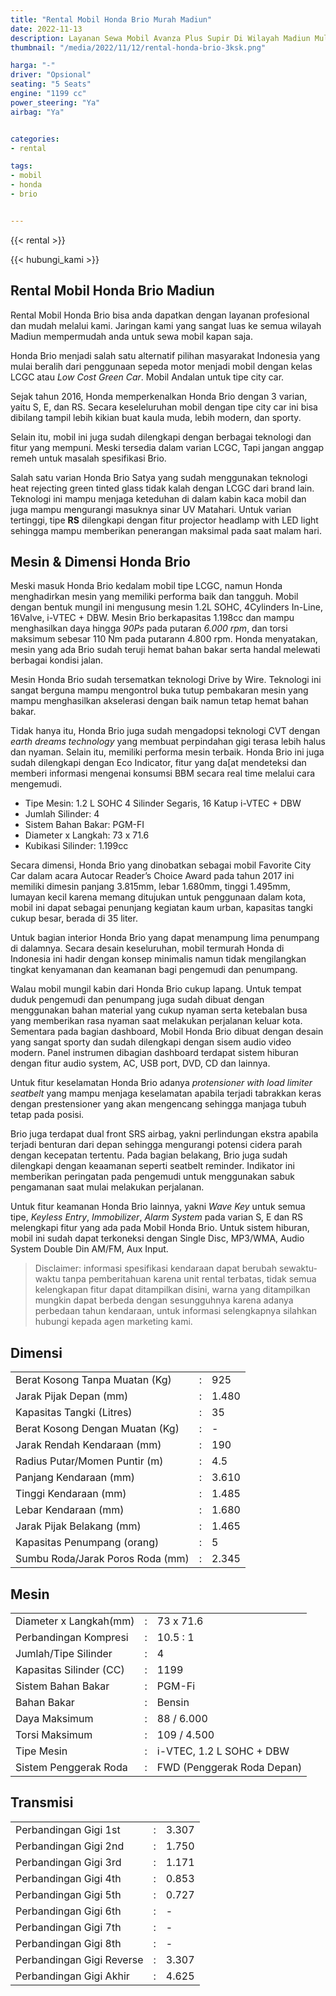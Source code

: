 ```yaml
---
title: "Rental Mobil Honda Brio Murah Madiun"
date: 2022-11-13
description: Layanan Sewa Mobil Avanza Plus Supir Di Wilayah Madiun Mulai Drtrans.id
thumbnail: "/media/2022/11/12/rental-honda-brio-3ksk.png"

harga: "-"
driver: "Opsional"
seating: "5 Seats"
engine: "1199 cc"
power_steering: "Ya"
airbag: "Ya"


categories:
- rental

tags:
- mobil
- honda
- brio


---
```


{{< rental >}}


{{< hubungi_kami >}}



## Rental Mobil Honda Brio Madiun

Rental Mobil Honda Brio bisa anda dapatkan dengan layanan profesional dan mudah melalui kami. Jaringan kami yang sangat luas ke semua wilayah Madiun mempermudah anda untuk sewa mobil kapan saja.

Honda Brio menjadi salah satu alternatif pilihan masyarakat Indonesia yang mulai beralih dari penggunaan sepeda motor menjadi mobil dengan kelas LCGC atau _Low Cost Green Car_. Mobil Andalan untuk tipe city car.

Sejak tahun 2016, Honda memperkenalkan Honda Brio dengan 3 varian, yaitu S, E, dan RS. Secara keseleluruhan mobil dengan tipe city car ini bisa dibilang tampil lebih kikian buat kaula muda, lebih modern, dan sporty.

Selain itu, mobil ini juga sudah dilengkapi dengan berbagai teknologi dan fitur yang mempuni. Meski tersedia dalam varian LCGC, Tapi jangan anggap remeh untuk masalah spesifikasi Brio.

Salah satu varian Honda Brio Satya yang sudah menggunakan teknologi heat rejecting green tinted glass tidak kalah dengan LCGC dari brand lain. Teknologi ini mampu menjaga keteduhan di dalam kabin kaca mobil dan juga mampu mengurangi masuknya sinar UV Matahari. Untuk varian tertinggi, tipe **RS** dilengkapi dengan fitur projector headlamp with LED light sehingga mampu memberikan penerangan maksimal pada saat malam hari.

 

## Mesin & Dimensi Honda Brio

Meski masuk Honda Brio kedalam mobil tipe LCGC, namun Honda menghadirkan mesin yang memiliki performa baik dan tangguh. Mobil dengan bentuk mungil ini mengusung mesin 1.2L SOHC, 4Cylinders In-Line, 16Valve, i-VTEC + DBW. Mesin Brio berkapasitas 1.198cc dan mampu menghasilkan daya hingga _90Ps_ pada putaran _6.000 rpm_, dan torsi maksimum sebesar 110 Nm pada putarann 4.800 rpm. Honda menyatakan, mesin yang ada Brio sudah teruji hemat bahan bakar serta handal melewati berbagai kondisi jalan.


Mesin Honda Brio sudah tersematkan teknologi Drive by Wire. Teknologi ini sangat berguna mampu mengontrol buka tutup pembakaran mesin yang mampu menghasilkan akselerasi dengan baik namun tetap hemat bahan bakar.

Tidak hanya itu, Honda Brio juga sudah mengadopsi teknologi CVT dengan _earth dreams technology_ yang membuat perpindahan gigi terasa lebih halus dan nyaman. Selain itu, memiliki performa mesin terbaik. Honda Brio ini juga sudah dilengkapi dengan Eco Indicator, fitur yang da[at mendeteksi dan memberi informasi mengenai konsumsi BBM secara real time melalui cara mengemudi.


- Tipe Mesin: 1.2 L SOHC 4 Silinder Segaris, 16 Katup i-VTEC + DBW
- Jumlah Silinder: 4
- Sistem Bahan Bakar: PGM-FI
- Diameter x Langkah: 73 x 71.6
- Kubikasi Silinder: 1.199cc
 

Secara dimensi, Honda Brio yang dinobatkan sebagai mobil Favorite City Car dalam acara Autocar Reader’s Choice Award pada tahun 2017 ini memiliki dimesin panjang 3.815mm, lebar 1.680mm, tinggi 1.495mm, lumayan kecil karena memang ditujukan untuk penggunaan dalam kota, mobil ini dapat sebagai penunjang kegiatan kaum urban, kapasitas tangki cukup besar, berada di 35 liter.






Untuk bagian interior Honda Brio yang dapat menampung lima penumpang di dalamnya. Secara desain keseluruhan, mobil termurah Honda di Indonesia ini hadir dengan konsep minimalis namun tidak mengilangkan tingkat kenyamanan dan keamanan bagi pengemudi dan penumpang.

Walau mobil mungil kabin dari Honda Brio cukup lapang. Untuk tempat duduk pengemudi dan penumpang juga sudah dibuat dengan menggunakan bahan material yang cukup nyaman serta ketebalan busa yang memberikan rasa nyaman saat melakukan perjalanan keluar kota. Sementara pada bagian dashboard, Mobil Honda Brio dibuat dengan desain yang sangat sporty dan sudah dilengkapi dengan sisem audio video modern. Panel instrumen dibagian dashboard terdapat sistem hiburan dengan fitur audio system, AC, USB port, DVD, CD dan lainnya.



Untuk fitur keselamatan Honda Brio adanya _protensioner with load limiter seatbelt_ yang mampu menjaga keselamatan apabila terjadi tabrakkan keras dengan prestensioner yang akan mengencang sehingga manjaga tubuh tetap pada posisi.

Brio juga terdapat dual front SRS airbag, yakni perlindungan ekstra apabila terjadi benturan dari depan sehingga mengurangi potensi cidera parah dengan kecepatan tertentu. Pada bagian belakang, Brio juga sudah dilengkapi dengan keaamanan seperti seatbelt reminder. Indikator ini memberikan peringatan pada pengemudi untuk menggunakan sabuk pengamanan saat mulai melakukan perjalanan.

Untuk fitur keamanan Honda Brio lainnya, yakni _Wave Key_ untuk semua tipe, _Keyless Entry_, _Immobilizer_, _Alarm System_ pada varian S, E dan RS melengkapi fitur yang ada pada Mobil Honda Brio. Untuk sistem hiburan, mobil ini sudah dapat terkoneksi dengan Single Disc, MP3/WMA, Audio System Double Din AM/FM, Aux Input.






> Disclaimer: informasi spesifikasi kendaraan dapat berubah sewaktu-waktu tanpa pemberitahuan karena unit rental terbatas, tidak semua kelengkapan fitur dapat ditampilkan disini, warna yang ditampilkan mungkin dapat berbeda dengan sesungguhnya karena adanya perbedaan tahun kendaraan, untuk informasi selengkapnya silahkan hubungi kepada agen marketing kami.



## Dimensi

<table>
  <tbody>
    <tr>
      <td>Berat Kosong Tanpa Muatan (Kg)</td>
      <td>:</td>
      <td>925</td>
    </tr>
    <tr>
      <td>Jarak Pijak Depan (mm)</td>
      <td>:</td>
      <td>1.480</td>
    </tr>
    <tr>
      <td>Kapasitas Tangki (Litres)</td>
      <td>:</td>
      <td>35</td>
    </tr>
    <tr>
      <td>Berat Kosong Dengan Muatan (Kg)</td>
      <td>:</td>
      <td>-</td>
    </tr>
    <tr>
      <td>Jarak Rendah Kendaraan (mm)</td>
      <td>:</td>
      <td>190</td>
    </tr>
    <tr>
      <td>Radius Putar/Momen Puntir (m)</td>
      <td>:</td>
      <td>4.5</td>
    </tr>
    <tr>
      <td>Panjang Kendaraan (mm)</td>
      <td>:</td>
      <td>3.610</td>
    </tr>
    <tr>
      <td>Tinggi Kendaraan (mm)</td>
      <td>:</td>
      <td>1.485</td>
    </tr>
    <tr>
      <td>Lebar Kendaraan (mm)</td>
      <td>:</td>
      <td>1.680</td>
    </tr>
    <tr>
      <td>Jarak Pijak Belakang (mm)</td>
      <td>:</td>
      <td>1.465</td>
    </tr>
    <tr>
      <td>Kapasitas Penumpang (orang)</td>
      <td>:</td>
      <td>5</td>
    </tr>
    <tr>
      <td>Sumbu Roda/Jarak Poros Roda (mm)</td>
      <td>:</td>
      <td>2.345</td>
    </tr>
  </tbody>
</table>

## Mesin

<table>
  <tbody>
    <tr>
      <td>Diameter x Langkah(mm)</td>
      <td>:</td>
      <td>73 x 71.6</td>
    </tr>
    <tr>
      <td>Perbandingan Kompresi</td>
      <td>:</td>
      <td>10.5 : 1</td>
    </tr>
    <tr>
      <td>Jumlah/Tipe Silinder</td>
      <td>:</td>
      <td>4 </td>
    </tr>
    <tr>
      <td>Kapasitas Silinder (CC)</td>
      <td>:</td>
      <td>1199</td>
    </tr>
    <tr>
      <td>Sistem Bahan Bakar</td>
      <td>:</td>
      <td>PGM-Fi</td>
    </tr>
    <tr>
      <td>Bahan Bakar</td>
      <td>:</td>
      <td>Bensin</td>
    </tr>
    <tr>
      <td>Daya Maksimum</td>
      <td>:</td>
      <td>88 / 6.000</td>
    </tr>
    <tr>
      <td>Torsi Maksimum</td>
      <td>:</td>
      <td>109 / 4.500</td>
    </tr>
    <tr>
      <td>Tipe Mesin</td>
      <td>:</td>
      <td>i-VTEC, 1.2 L SOHC + DBW</td>
    </tr>
    <tr>
      <td>Sistem Penggerak Roda</td>
      <td>:</td>
      <td>FWD (Penggerak Roda Depan)</td>
    </tr>
  </tbody>
</table>


## Transmisi

<table>
  <tbody>
    <tr>
      <td>Perbandingan Gigi 1st</td>
      <td>:</td>
      <td>3.307</td>
    </tr>
    <tr>
      <td>Perbandingan Gigi 2nd</td>
      <td>:</td>
      <td>1.750</td>
    </tr>
    <tr>
      <td>Perbandingan Gigi 3rd</td>
      <td>:</td>
      <td>1.171</td>
    </tr>
    <tr>
      <td>Perbandingan Gigi 4th</td>
      <td>:</td>
      <td>0.853</td>
    </tr>
    <tr>
      <td>Perbandingan Gigi 5th</td>
      <td>:</td>
      <td>0.727</td>
    </tr>
    <tr>
      <td>Perbandingan Gigi 6th</td>
      <td>:</td>
      <td>-</td>
    </tr>
    <tr>
      <td>Perbandingan Gigi 7th</td>
      <td>:</td>
      <td>-</td>
    </tr>
    <tr>
      <td>Perbandingan Gigi 8th</td>
      <td>:</td>
      <td>-</td>
    </tr>
    <tr>
      <td>Perbandingan Gigi Reverse</td>
      <td>:</td>
      <td>3.307</td>
    </tr>
    <tr>
      <td>Perbandingan Gigi Akhir</td>
      <td>:</td>
      <td>4.625</td>
    </tr>
  </tbody>
</table>
